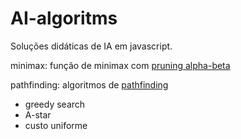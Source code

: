 # AI-algoritms
Soluções didáticas de IA em javascript.

minimax: função de minimax com [pruning alpha-beta](https://en.wikipedia.org/wiki/Alpha%E2%80%93beta_pruning)

pathfinding: algoritmos de [pathfinding](https://en.wikipedia.org/wiki/Pathfinding)
- greedy search
- A-star
- custo uniforme
